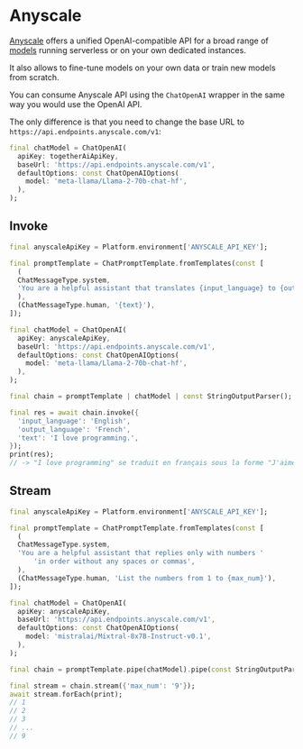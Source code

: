 # Anyscale

[Anyscale](https://www.anyscale.com/) offers a unified OpenAI-compatible API for a broad range of [models](https://docs.endpoints.anyscale.com/guides/models/#chat-models) running serverless or on your own dedicated instances.

It also allows to fine-tune models on your own data or train new models from scratch.

You can consume Anyscale API using the `ChatOpenAI` wrapper in the same way you would use the OpenAI API.

The only difference is that you need to change the base URL to `https://api.endpoints.anyscale.com/v1`:

```dart
final chatModel = ChatOpenAI(
  apiKey: togetherAiApiKey,
  baseUrl: 'https://api.endpoints.anyscale.com/v1',
  defaultOptions: const ChatOpenAIOptions(
    model: 'meta-llama/Llama-2-70b-chat-hf',
  ),
);
```

## Invoke

```dart
final anyscaleApiKey = Platform.environment['ANYSCALE_API_KEY'];

final promptTemplate = ChatPromptTemplate.fromTemplates(const [
  (
  ChatMessageType.system,
  'You are a helpful assistant that translates {input_language} to {output_language}.',
  ),
  (ChatMessageType.human, '{text}'),
]);

final chatModel = ChatOpenAI(
  apiKey: anyscaleApiKey,
  baseUrl: 'https://api.endpoints.anyscale.com/v1',
  defaultOptions: const ChatOpenAIOptions(
    model: 'meta-llama/Llama-2-70b-chat-hf',
  ),
);

final chain = promptTemplate | chatModel | const StringOutputParser();

final res = await chain.invoke({
  'input_language': 'English',
  'output_language': 'French',
  'text': 'I love programming.',
});
print(res);
// -> "I love programming" se traduit en français sous la forme "J'aime passionnément la programmation"
```

## Stream

```dart
final anyscaleApiKey = Platform.environment['ANYSCALE_API_KEY'];

final promptTemplate = ChatPromptTemplate.fromTemplates(const [
  (
  ChatMessageType.system,
  'You are a helpful assistant that replies only with numbers '
      'in order without any spaces or commas',
  ),
  (ChatMessageType.human, 'List the numbers from 1 to {max_num}'),
]);

final chatModel = ChatOpenAI(
  apiKey: anyscaleApiKey,
  baseUrl: 'https://api.endpoints.anyscale.com/v1',
  defaultOptions: const ChatOpenAIOptions(
    model: 'mistralai/Mixtral-8x7B-Instruct-v0.1',
  ),
);

final chain = promptTemplate.pipe(chatModel).pipe(const StringOutputParser());

final stream = chain.stream({'max_num': '9'});
await stream.forEach(print);
// 1
// 2
// 3
// ...
// 9
```
